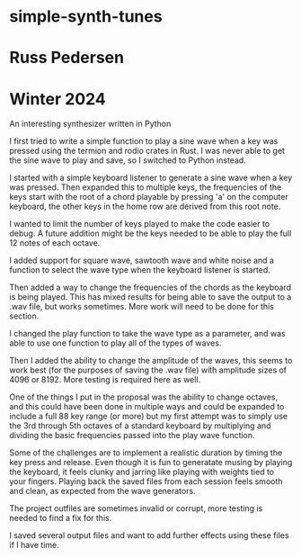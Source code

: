 # simple-synth-tunes
# Russ Pedersen
# Winter 2024
An interesting synthesizer written in Python

I first tried to write a simple function to play a sine wave when a key was pressed using 
the termion and rodio crates in Rust. I was never able to get the sine wave to play and save, 
so I switched to Python instead.

I started with a simple keyboard listener to generate a sine wave when a key was pressed.
Then expanded this to multiple keys, the frequencies of the keys start with the root of a chord
playable by pressing 'a' on the computer keyboard, the other keys in the home row are derived from
this root note.

I wanted to limit the number of keys played to make the code easier to debug. A future addition
might be the keys needed to be able to play the full 12 notes of each octave.

I added support for square wave, sawtooth wave and white noise and a function to select the
wave type when the keyboard listener is started.

Then added a way to change the frequencies of the chords as the keyboard is being played.
This has mixed results for being able to save the output to a .wav file, but works sometimes.
More work will need to be done for this section.

I changed the play function to take the wave type as a parameter, and was able to use one
function to play all of the types of waves. 

Then I added the ability to change the amplitude of the waves, this seems to work best (for the 
purposes of saving the .wav file) with amplitude sizes of 4096 or 8192. More testing is required
here as well.

One of the things I put in the proposal was the ability to change octaves, and this could have been 
done in multiple ways and could be expanded to include a full 88 key range (or more) but my 
first attempt was to simply use the 3rd through 5th octaves of a standard keyboard by multiplying
and dividing the basic frequencies passed into the play wave function.

Some of the challenges are to implement a realistic duration by timing the key press and release.
Even though it is fun to generatate musing by playing the keyboard, it feels clunky and jarring like
playing with weights tied to your fingers. Playing back the saved files from each session feels
smooth and clean, as expected from the wave generators.

The project outfiles are sometimes invalid or corrupt, more testing is needed to find a fix for this.

I saved several output files and want to add further effects using these files if I have time.
